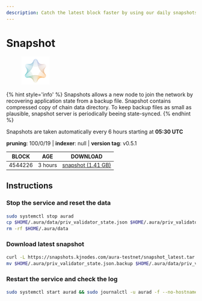 ```yaml
---
description: Catch the latest block faster by using our daily snapshots.
---
```


# Snapshot

<figure><img src="https://raw.githubusercontent.com/kj89/cosmos-images/main/logos/aura.png" alt=""><figcaption></figcaption></figure>

{% hint style='info' %}
Snapshots allows a new node to join the network by recovering application state from a backup file. 
Snapshot contains compressed copy of chain data directory. To keep backup files as small as plausible, 
snapshot server is periodically beeing state-synced.
{% endhint %}

Snapshots are taken automatically every 6 hours starting at **05:30 UTC**

**pruning**: 100/0/19 | **indexer**: null | **version tag**: v0.5.1

| BLOCK             | AGE             | DOWNLOAD                                                                                            |
| ----------------- | --------------- | --------------------------------------------------------------------------------------------------- |
| 4544226 | 3 hours | [snapshot (1.41 GB)](https://snapshots.kjnodes.com/aura-testnet/snapshot\_latest.tar.lz4) |

## Instructions

### Stop the service and reset the data

```bash
sudo systemctl stop aurad
cp $HOME/.aura/data/priv_validator_state.json $HOME/.aura/priv_validator_state.json.backup
rm -rf $HOME/.aura/data
```

### Download latest snapshot

```bash
curl -L https://snapshots.kjnodes.com/aura-testnet/snapshot_latest.tar.lz4 | tar -Ilz4 -xf - -C $HOME/.aura
mv $HOME/.aura/priv_validator_state.json.backup $HOME/.aura/data/priv_validator_state.json
```

### Restart the service and check the log

```bash
sudo systemctl start aurad && sudo journalctl -u aurad -f --no-hostname -o cat
```
